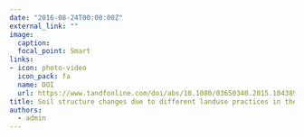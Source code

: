 ```yaml
---
date: "2016-08-24T00:00:00Z"
external_link: ""
image:
  caption: 
  focal_point: Smart
links:
- icon: photo-video
  icon_pack: fa
  name: DOI
  url: https://www.tandfonline.com/doi/abs/10.1080/03650340.2015.1043898
title: Soil structure changes due to different landuse practices in the central Zagruos region Iran
authors: 
  - admin
---
```

